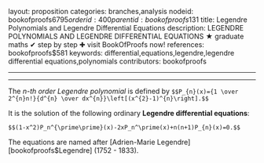 layout: proposition
categories: branches,analysis
nodeid: bookofproofs$6795
orderid: 400
parentid: bookofproofs$131
title: Legendre Polynomials and Legendre Differential Equations
description: LEGENDRE POLYNOMIALS AND LEGENDRE DIFFERENTIAL EQUATIONS &#9733; graduate maths &#10004; step by step &#10010; visit BookOfProofs now!
references: bookofproofs$581
keywords: differential,equations,legendre,legendre differential equations,polynomials
contributors: bookofproofs


---


---

The *$n$-th order Legendre polynomial* is defined by `$$P_{n}(x)={1 \over 2^{n}n!}{d^{n} \over dx^{n}}\left[(x^{2}-1)^{n}\right].$$` 

It is the solution of the following ordinary **Legendre differential equations**:

`$$(1-x^2)P_n^{\prime\prime}(x)-2xP_n^\prime(x)+n(n+1)P_{n}(x)=0.$$`

The equations are named after [Adrien-Marie Legendre][bookofproofs$Legendre] (1752 - 1833).
